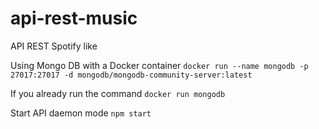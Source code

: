 # api-rest-music
API REST Spotify like

Using Mongo DB with a Docker container
`docker run --name mongodb -p 27017:27017 -d mongodb/mongodb-community-server:latest`

If you already run the command
`docker run mongodb` 

Start API daemon mode
`npm start`